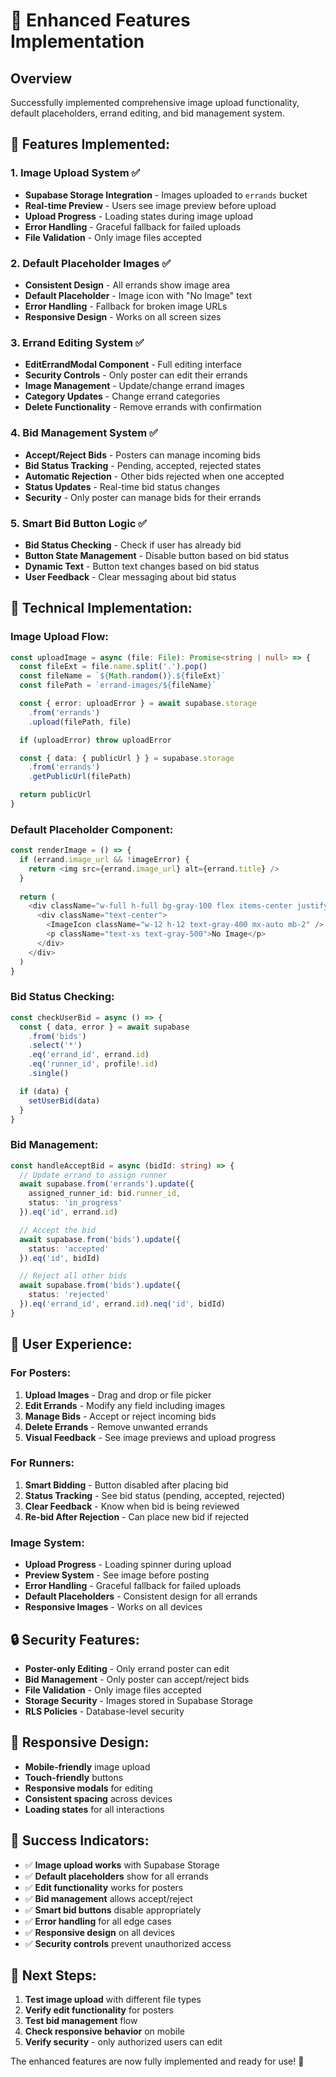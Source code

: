 # 🚀 Enhanced Features Implementation

## Overview
Successfully implemented comprehensive image upload functionality, default placeholders, errand editing, and bid management system.

## 🎯 **Features Implemented:**

### **1. Image Upload System ✅**
- **Supabase Storage Integration** - Images uploaded to `errands` bucket
- **Real-time Preview** - Users see image preview before upload
- **Upload Progress** - Loading states during image upload
- **Error Handling** - Graceful fallback for failed uploads
- **File Validation** - Only image files accepted

### **2. Default Placeholder Images ✅**
- **Consistent Design** - All errands show image area
- **Default Placeholder** - Image icon with "No Image" text
- **Error Handling** - Fallback for broken image URLs
- **Responsive Design** - Works on all screen sizes

### **3. Errand Editing System ✅**
- **EditErrandModal Component** - Full editing interface
- **Security Controls** - Only poster can edit their errands
- **Image Management** - Update/change errand images
- **Category Updates** - Change errand categories
- **Delete Functionality** - Remove errands with confirmation

### **4. Bid Management System ✅**
- **Accept/Reject Bids** - Posters can manage incoming bids
- **Bid Status Tracking** - Pending, accepted, rejected states
- **Automatic Rejection** - Other bids rejected when one accepted
- **Status Updates** - Real-time bid status changes
- **Security** - Only poster can manage bids for their errands

### **5. Smart Bid Button Logic ✅**
- **Bid Status Checking** - Check if user has already bid
- **Button State Management** - Disable button based on bid status
- **Dynamic Text** - Button text changes based on bid status
- **User Feedback** - Clear messaging about bid status

## 🔧 **Technical Implementation:**

### **Image Upload Flow:**
```typescript
const uploadImage = async (file: File): Promise<string | null> => {
  const fileExt = file.name.split('.').pop()
  const fileName = `${Math.random()}.${fileExt}`
  const filePath = `errand-images/${fileName}`

  const { error: uploadError } = await supabase.storage
    .from('errands')
    .upload(filePath, file)

  if (uploadError) throw uploadError

  const { data: { publicUrl } } = supabase.storage
    .from('errands')
    .getPublicUrl(filePath)

  return publicUrl
}
```

### **Default Placeholder Component:**
```typescript
const renderImage = () => {
  if (errand.image_url && !imageError) {
    return <img src={errand.image_url} alt={errand.title} />
  }
  
  return (
    <div className="w-full h-full bg-gray-100 flex items-center justify-center">
      <div className="text-center">
        <ImageIcon className="w-12 h-12 text-gray-400 mx-auto mb-2" />
        <p className="text-xs text-gray-500">No Image</p>
      </div>
    </div>
  )
}
```

### **Bid Status Checking:**
```typescript
const checkUserBid = async () => {
  const { data, error } = await supabase
    .from('bids')
    .select('*')
    .eq('errand_id', errand.id)
    .eq('runner_id', profile!.id)
    .single()

  if (data) {
    setUserBid(data)
  }
}
```

### **Bid Management:**
```typescript
const handleAcceptBid = async (bidId: string) => {
  // Update errand to assign runner
  await supabase.from('errands').update({
    assigned_runner_id: bid.runner_id,
    status: 'in_progress'
  }).eq('id', errand.id)

  // Accept the bid
  await supabase.from('bids').update({
    status: 'accepted'
  }).eq('id', bidId)

  // Reject all other bids
  await supabase.from('bids').update({
    status: 'rejected'
  }).eq('errand_id', errand.id).neq('id', bidId)
}
```

## 🎨 **User Experience:**

### **For Posters:**
1. **Upload Images** - Drag and drop or file picker
2. **Edit Errands** - Modify any field including images
3. **Manage Bids** - Accept or reject incoming bids
4. **Delete Errands** - Remove unwanted errands
5. **Visual Feedback** - See image previews and upload progress

### **For Runners:**
1. **Smart Bidding** - Button disabled after placing bid
2. **Status Tracking** - See bid status (pending, accepted, rejected)
3. **Clear Feedback** - Know when bid is being reviewed
4. **Re-bid After Rejection** - Can place new bid if rejected

### **Image System:**
- **Upload Progress** - Loading spinner during upload
- **Preview System** - See image before posting
- **Error Handling** - Graceful fallback for failed uploads
- **Default Placeholders** - Consistent design for all errands
- **Responsive Images** - Works on all devices

## 🔒 **Security Features:**
- **Poster-only Editing** - Only errand poster can edit
- **Bid Management** - Only poster can accept/reject bids
- **File Validation** - Only image files accepted
- **Storage Security** - Images stored in Supabase Storage
- **RLS Policies** - Database-level security

## 📱 **Responsive Design:**
- **Mobile-friendly** image upload
- **Touch-friendly** buttons
- **Responsive modals** for editing
- **Consistent spacing** across devices
- **Loading states** for all interactions

## 🎯 **Success Indicators:**
- ✅ **Image upload works** with Supabase Storage
- ✅ **Default placeholders** show for all errands
- ✅ **Edit functionality** works for posters
- ✅ **Bid management** allows accept/reject
- ✅ **Smart bid buttons** disable appropriately
- ✅ **Error handling** for all edge cases
- ✅ **Responsive design** on all devices
- ✅ **Security controls** prevent unauthorized access

## 🔄 **Next Steps:**
1. **Test image upload** with different file types
2. **Verify edit functionality** for posters
3. **Test bid management** flow
4. **Check responsive behavior** on mobile
5. **Verify security** - only authorized users can edit

The enhanced features are now fully implemented and ready for use! 🎉
